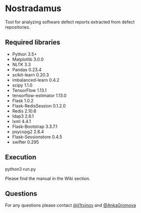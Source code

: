 # Nostradamus
Tool for analyzing software defect reports extracted from defect repositories.

## Required libraries

* Python 3.5+
* Matplotlib 3.0.0
* NLTK 3.3
* Pandas 0.23.4
* scikit-learn 0.20.3
* imbalanced-learn 0.4.2
* scipy 1.1.0
* TensorFlow 1.13.1
* tensorflow-estimator 1.13.0
* Flask 1.0.2
* Flask-RedisSession 0.1.2.0
* Redis 2.10.6
* ldap3 2.6.1
* lxml 4.4.1
* Flask-Bootstrap 3.3.7.1
* psycopg2 2.8.4
* Flask-Sessionstore 0.4.5
* swifter 0.295

## Execution
python3 run.py

Please find the manual in the Wiki section.

## Questions
For any questions please contact [@il1tvinov](https://github.com/il1tvinov) and [@AnkaGromova](https://github.com/AnkaGromova)